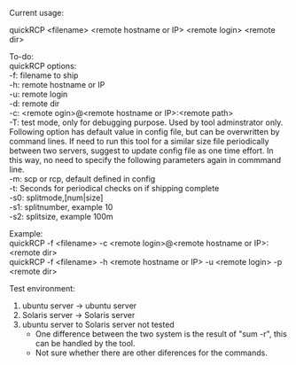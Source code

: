 Current usage:  
  
quickRCP \<filename\> \<remote hostname or IP\> \<remote login\> \<remote dir\>  
  
To-do:  
quickRCP  options:  
	-f: filename to ship  
	-h: remote hostname or IP  
	-u: remote login  
	-d: remote dir  
        -c: \<remote ogin\>@\<remote hostname or IP\>:\<remote path\>  
	-T: test mode, only for debugging purpose. Used by tool adminstrator only.  
Following option has default value in config file, but can be overwritten by command lines. If need to run this tool for a similar size file periodically between two servers, suggest to update config file as one time effort. In this way, no need to specify the following parameters again in commmand line.   
	-m: scp or rcp, default defined in config  
	-t: Seconds for periodical checks on if shipping complete  
	-s0: splitmode,[num|size]  
	-s1: splitnumber, example 10  
	-s2: splitsize, example 100m  
  
Example:  
quickRCP -f \<filename\> -c  \<remote login\>@\<remote hostname or IP\>:\<remote dir\>  
quickRCP -f \<filename\> -h \<remote hostname or IP\> -u \<remote login\> -p \<remote dir\>  


Test environment:
1. ubuntu server -> ubuntu server
2. Solaris server -> Solaris server 
3. ubuntu server to Solaris server not tested
	- One difference between the two system is the result of "sum -r", this can be handled by the tool.
	- Not sure whether there are other diferences for the commands.
